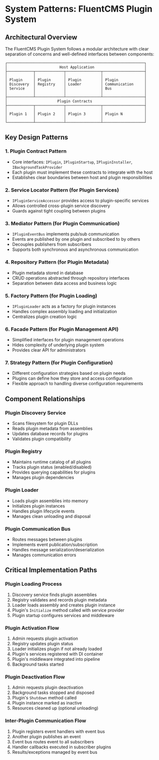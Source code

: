 # System Patterns: FluentCMS Plugin System

## Architectural Overview
The FluentCMS Plugin System follows a modular architecture with clear separation of concerns and well-defined interfaces between components:

```
┌───────────────────────────────────────────────────────────────┐
│                        Host Application                       │
├────────────┬─────────────┬────────────────┬───────────────────┤
│            │             │                │                   │
│ Plugin     │ Plugin      │ Plugin         │ Plugin            │
│ Discovery  │ Registry    │ Loader         │ Communication     │
│ Service    │             │                │ Bus               │
│            │             │                │                   │
├────────────┴─────────────┴────────────────┴───────────────────┤
│                       Plugin Contracts                        │
├────────────┬─────────────┬────────────────┬───────────────────┤
│            │             │                │                   │
│ Plugin 1   │ Plugin 2    │ Plugin 3       │ Plugin N          │
│            │             │                │                   │
└────────────┴─────────────┴────────────────┴───────────────────┘
```

## Key Design Patterns

### 1. Plugin Contract Pattern
- Core interfaces: `IPlugin`, `IPluginStartup`, `IPluginInstaller`, `IBackgroundTaskProvider`
- Each plugin must implement these contracts to integrate with the host
- Establishes clear boundaries between host and plugin responsibilities

### 2. Service Locator Pattern (for Plugin Services)
- `IPluginServiceAccessor` provides access to plugin-specific services
- Allows controlled cross-plugin service discovery
- Guards against tight coupling between plugins

### 3. Mediator Pattern (for Plugin Communication)
- `IPluginEventBus` implements pub/sub communication
- Events are published by one plugin and subscribed to by others
- Decouples publishers from subscribers
- Supports both synchronous and asynchronous communication

### 4. Repository Pattern (for Plugin Metadata)
- Plugin metadata stored in database
- CRUD operations abstracted through repository interfaces
- Separation between data access and business logic

### 5. Factory Pattern (for Plugin Loading)
- `IPluginLoader` acts as a factory for plugin instances
- Handles complex assembly loading and initialization
- Centralizes plugin creation logic

### 6. Facade Pattern (for Plugin Management API)
- Simplified interfaces for plugin management operations
- Hides complexity of underlying plugin system
- Provides clear API for administrators

### 7. Strategy Pattern (for Plugin Configuration)
- Different configuration strategies based on plugin needs
- Plugins can define how they store and access configuration
- Flexible approach to handling diverse configuration requirements

## Component Relationships

### Plugin Discovery Service
- Scans filesystem for plugin DLLs
- Reads plugin metadata from assemblies
- Updates database records for plugins
- Validates plugin compatibility

### Plugin Registry
- Maintains runtime catalog of all plugins
- Tracks plugin status (enabled/disabled)
- Provides querying capabilities for plugins
- Manages plugin dependencies

### Plugin Loader
- Loads plugin assemblies into memory
- Initializes plugin instances
- Handles plugin lifecycle events
- Manages clean unloading and disposal

### Plugin Communication Bus
- Routes messages between plugins
- Implements event publication/subscription
- Handles message serialization/deserialization
- Manages communication errors

## Critical Implementation Paths

### Plugin Loading Process
1. Discovery service finds plugin assemblies
2. Registry validates and records plugin metadata
3. Loader loads assembly and creates plugin instance
4. Plugin's `Initialize` method called with service provider
5. Plugin startup configures services and middleware

### Plugin Activation Flow
1. Admin requests plugin activation
2. Registry updates plugin status
3. Loader initializes plugin if not already loaded
4. Plugin's services registered with DI container
5. Plugin's middleware integrated into pipeline
6. Background tasks started

### Plugin Deactivation Flow
1. Admin requests plugin deactivation
2. Background tasks stopped and disposed
3. Plugin's `Shutdown` method called
4. Plugin instance marked as inactive
5. Resources cleaned up (optional unloading)

### Inter-Plugin Communication Flow
1. Plugin registers event handlers with event bus
2. Another plugin publishes an event
3. Event bus routes event to all subscribers
4. Handler callbacks executed in subscriber plugins
5. Results/exceptions managed by event bus
